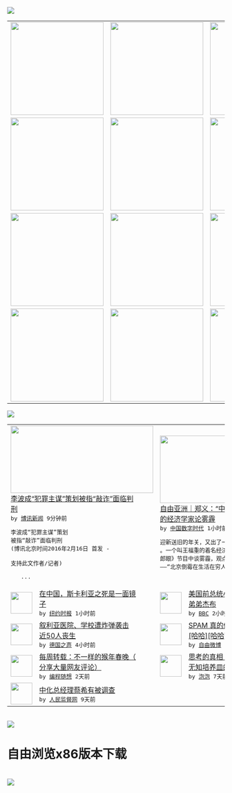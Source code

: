 

<a href="https://github.com/greatfire/z/raw/master/FreeBrowser.apk"><img src="https://raw.githubusercontent.com/greatfire/wiki/master/x/header.png" /></a><table><tr><td width="262" align="center" valign="center"><a href="https://github.com/greatfire/wiki/wiki/nyt" title="纽约时报中文网 国际纵览"><img src="https://raw.githubusercontent.com/greatfire/wiki/master/x/nyt_flag.png" width="215"/></a></td><td width="262" align="center" valign="center"><a href="https://github.com/greatfire/wiki/wiki/dw" title=""><img src="https://raw.githubusercontent.com/greatfire/wiki/master/x/dw_flag.png" width="215"/></a></td><td width="262" align="center" valign="center"><a href="https://github.com/greatfire/wiki/wiki/rmjd" title=""><img src="https://raw.githubusercontent.com/greatfire/wiki/master/x/rmjd_flag.png" width="215"/></a></td></tr><tr><td width="262" align="center" valign="center"><a href="https://github.com/paopaonetizen/website" title="泡泡 - 未经审查的互联网信息"><img src="https://raw.githubusercontent.com/greatfire/wiki/master/x/pp_flag.png" width="215"/></a></td><td width="262" align="center" valign="center"><a href="https://github.com/getlantern/mirror" title="以及自由微博和GreatFire.org官方中文论坛"><img src="https://raw.githubusercontent.com/greatfire/wiki/master/x/lantern_flag.png" width="215"/></a></td><td width="262" align="center" valign="center"><a href="https://github.com/cdtmirrors/m/" title=""><img src="https://raw.githubusercontent.com/greatfire/wiki/master/x/cdt_flag.png" width="215"/></a></td></tr><tr><td width="262" align="center" valign="center"><a href="https://github.com/program-think/blog" title="编程随想的博客"><img src="https://raw.githubusercontent.com/greatfire/wiki/master/x/pt_flag.png" width="215"/></a></td><td width="262" align="center" valign="center"><a href="https://github.com/greatfire/wiki/wiki/bbc" title=""><img src="https://raw.githubusercontent.com/greatfire/wiki/master/x/bbc_flag.png" width="215"/></a></td><td width="262" align="center" valign="center"><a href="https://github.com/freeweibo/s" title="自由微博 - 匿名和不受屏蔽的新浪微博搜索"><img src="https://raw.githubusercontent.com/greatfire/wiki/master/x/fw_flag.png" width="215"/></a></td></tr><tr><td width="262" align="center" valign="center"><a href="https://github.com/greatfire/wiki/wiki/google" title=""><img src="https://raw.githubusercontent.com/greatfire/wiki/master/x/google_flag.png" width="215"/></a></td><td width="262" align="center" valign="center"><a href="https://github.com/bxnews/boxun" title=""><img src="https://raw.githubusercontent.com/greatfire/wiki/master/x/bx_flag.png" width="215"/></a></td><td width="262" align="center" valign="center"><a href="https://github.com/greatfire/wiki/wiki/open-source" title="欢迎访问GreatFire.org开发者项目网站"><img src="https://raw.githubusercontent.com/greatfire/wiki/master/x/open-source_flag.png" width="215"/></a></td></tr></table><img src="https://raw.githubusercontent.com/greatfire/wiki/master/x/newsfeed text.png" /><table cols="4"><tr><td colspan="2" width="380"><a href="http://www.boxun.com/news/gb/taiwan/2016/02/201602160612.shtml"><img src="https://raw.githubusercontent.com/greatfire/wiki/master/x/bx_logo_b.png" width="330" height="156"/></a></br><a href="http://www.boxun.com/news/gb/taiwan/2016/02/201602160612.shtml">李波成“犯罪主谋”策划被指“敲诈”面临判<br/>刑</a></br><kbd> by <a href="http://www.boxun.com">博讯新闻</a> 9分钟前 </kbd></br><pre>李波成“犯罪主谋”策划 被指“敲诈”面临判刑<br/>(博讯北京时间2016年2月16日 首发 -<br/> 支持此文作者/记者)           <br/>              ...</pre></td><td colspan="2" width="380"><a href="http://feedproxy.google.com/~r/chinadigitaltimes/IyPt/~3/-u-PyhRDwrk/"><img src="https://raw.githubusercontent.com/greatfire/wiki/master/x/cdt_logo_b.png" width="330" height="156"/></a></br><a href="http://feedproxy.google.com/~r/chinadigitaltimes/IyPt/~3/-u-PyhRDwrk/">自由亚洲｜郑义：“中国为数不多的有良心”<br/>的经济学家论雾霾</a></br><kbd> by <a href="http://chinadigitaltimes.net/chinese/">中国数字时代</a> 1小时前 </kbd></br><pre>迎新送旧的年关，又出了一则令人拍桉惊奇的趣闻<br/>。一个叫王福重的着名经济学家在广东卫视《财经<br/>郎眼》节目中谈雾霾，观点奇特新颖，一句话概括<br/>——“北京倒霉在生活在穷人中...</pre></td></tr><tr><td><img src="http://static01.nyt.com/images/2016/02/13/obituaries/20150214scalia-hp-slide-5TKC/20150214scalia-hp-slide-5TKC-articleLarge-v3.jpg" width="50" height="50"/></td><td width="280"><a href="https://d3qlz4p8smvoli.cloudfront.net/china/20160216/c16chinascalia/">在中国，斯卡利亚之死是一面镜<br/>子</a></br><kbd> by <a href="http://m.cn.nytimes.com/">纽约时报</a> 1小时前 </kbd></td><td><img src="http://a.files.bbci.co.uk/worldservice/live/assets/images/2015/03/05/150305215807_jeb_bush_george_w_bush_144x81_ap_nocredit.jpg" width="50" height="50"/></td><td width="280"><a href="http://www.bbc.com/zhongwen/simp/world/2016/02/160215_us_elections_bush_brothers">美国前总统小布什亲自出马力挺<br/>弟弟杰布</a></br><kbd> by <a href="http://www.bbc.co.uk/zhongwen/simp">BBC</a> 2小时前 </kbd></td></tr><tr><td><img src="http://www.dw.com/image/0,,19049288_302,00.jpg" width="50" height="50"/></td><td width="280"><a href="http://dw.com/p/1HvkU?maca=chi-GK-text-greatfire-all-chinese-15625-xml-mrss">叙利亚医院、学校遭炸弹袭击 <br/>近50人丧生</a></br><kbd> by <a href="http://dw.de">德国之声</a> 4小时前 </kbd></td><td><img src="http://ww1.sinaimg.cn/large/6d076215jw1f10dqy0qhcj20ci0m8dh7.jpg" width="50" height="50"/></td><td width="280"><a href="https://freeweibo.com/weibo/3942908317347220">SPAM 真的假的？[哈哈]<br/>[哈哈][哈哈]</a></br><kbd> by <a href="https://freeweibo.com/">自由微博</a> 10小时前 </kbd></td></tr><tr><td><img src="http://lh5.googleusercontent.com/UPQD3cmXSJDF_EPa_BFdCs0Tb2D63DSy71ZF_yOWytgSv3d0vJ6R7jzjK582W6As9VTlyn-ri_L4jT4IwaZFLULe0yRCDd_5C4FYtGKEXsiAsyO32poih0SdRIW6lgaa1RTCFRZtD4M" width="50" height="50"/></td><td width="280"><a href="http://feedproxy.google.com/~r/programthink/~3/sVtVkAPeR8s/weekly-share-97.html">每周转载：不一样的猴年春晚（<br/>分享大量网友评论）</a></br><kbd> by <a href="http://program-think.blogspot.com">编程随想</a> 2天前 </kbd></td><td><img src="https://raw.githubusercontent.com/greatfire/wiki/master/x/pp_logo.png" width="50" height="50"/></td><td width="280"><a href="https://pao-pao.net/article/670">思考的真相：互联网是如何变成<br/>无知培养皿的？</a></br><kbd> by <a href="https://pao-pao.net">泡泡</a> 7天前 </kbd></td></tr><tr><td><img src="https://raw.githubusercontent.com/greatfire/wiki/master/x/rmjd_logo.png" width="50" height="50"/></td><td width="280"><a href="http://www.rmjdw.com//fanfuqianshao/20160206/15396.html">中化总经理蔡希有被调查 </a></br><kbd> by <a href="http://www.rmjdw.com/">人民监督网</a> 9天前 </kbd></td></table></br><a href="https://github.com/greatfire/z/raw/master/FreeBrowser.apk"><img src="https://raw.githubusercontent.com/greatfire/wiki/master/x/download app.png" /></a><h1>自由浏览x86版本下载<h1><a href="https://github.com/greatfire/z/raw/master/FreeBrowser-x86.apk"><img src="https://raw.githubusercontent.com/greatfire/images/master/fb86.qr.png" /></a>